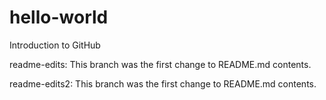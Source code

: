 # hello-world
Introduction to GitHub

readme-edits:  This branch was the first change to README.md contents.

readme-edits2:  This branch was the first change to README.md contents.
